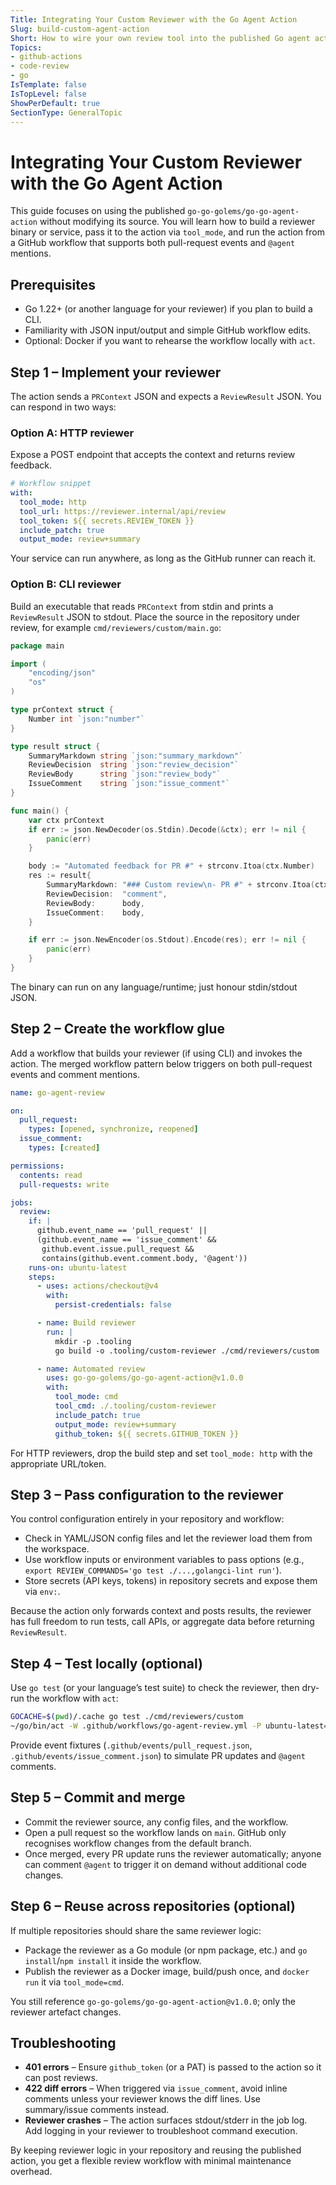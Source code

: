 ```yaml
---
Title: Integrating Your Custom Reviewer with the Go Agent Action
Slug: build-custom-agent-action
Short: How to wire your own review tool into the published Go agent action and deploy it in GitHub workflows.
Topics:
- github-actions
- code-review
- go
IsTemplate: false
IsTopLevel: false
ShowPerDefault: true
SectionType: GeneralTopic
---
```


# Integrating Your Custom Reviewer with the Go Agent Action

This guide focuses on using the published `go-go-golems/go-go-agent-action` without modifying its source. You will learn how to build a reviewer binary or service, pass it to the action via `tool_mode`, and run the action from a GitHub workflow that supports both pull-request events and `@agent` mentions.

## Prerequisites

- Go 1.22+ (or another language for your reviewer) if you plan to build a CLI.
- Familiarity with JSON input/output and simple GitHub workflow edits.
- Optional: Docker if you want to rehearse the workflow locally with `act`.

## Step 1 – Implement your reviewer

The action sends a `PRContext` JSON and expects a `ReviewResult` JSON. You can respond in two ways:

### Option A: HTTP reviewer

Expose a POST endpoint that accepts the context and returns review feedback.

```yaml
# Workflow snippet
with:
  tool_mode: http
  tool_url: https://reviewer.internal/api/review
  tool_token: ${{ secrets.REVIEW_TOKEN }}
  include_patch: true
  output_mode: review+summary
```

Your service can run anywhere, as long as the GitHub runner can reach it.

### Option B: CLI reviewer

Build an executable that reads `PRContext` from stdin and prints a `ReviewResult` JSON to stdout. Place the source in the repository under review, for example `cmd/reviewers/custom/main.go`:

```go
package main

import (
    "encoding/json"
    "os"
)

type prContext struct {
    Number int `json:"number"`
}

type result struct {
    SummaryMarkdown string `json:"summary_markdown"`
    ReviewDecision  string `json:"review_decision"`
    ReviewBody      string `json:"review_body"`
    IssueComment    string `json:"issue_comment"`
}

func main() {
    var ctx prContext
    if err := json.NewDecoder(os.Stdin).Decode(&ctx); err != nil {
        panic(err)
    }

    body := "Automated feedback for PR #" + strconv.Itoa(ctx.Number)
    res := result{
        SummaryMarkdown: "### Custom review\n- PR #" + strconv.Itoa(ctx.Number),
        ReviewDecision:  "comment",
        ReviewBody:      body,
        IssueComment:    body,
    }

    if err := json.NewEncoder(os.Stdout).Encode(res); err != nil {
        panic(err)
    }
}
```

The binary can run on any language/runtime; just honour stdin/stdout JSON.

## Step 2 – Create the workflow glue

Add a workflow that builds your reviewer (if using CLI) and invokes the action. The merged workflow pattern below triggers on both pull-request events and comment mentions.

```yaml
name: go-agent-review

on:
  pull_request:
    types: [opened, synchronize, reopened]
  issue_comment:
    types: [created]

permissions:
  contents: read
  pull-requests: write

jobs:
  review:
    if: |
      github.event_name == 'pull_request' ||
      (github.event_name == 'issue_comment' &&
       github.event.issue.pull_request &&
       contains(github.event.comment.body, '@agent'))
    runs-on: ubuntu-latest
    steps:
      - uses: actions/checkout@v4
        with:
          persist-credentials: false

      - name: Build reviewer
        run: |
          mkdir -p .tooling
          go build -o .tooling/custom-reviewer ./cmd/reviewers/custom

      - name: Automated review
        uses: go-go-golems/go-go-agent-action@v1.0.0
        with:
          tool_mode: cmd
          tool_cmd: ./.tooling/custom-reviewer
          include_patch: true
          output_mode: review+summary
          github_token: ${{ secrets.GITHUB_TOKEN }}
```

For HTTP reviewers, drop the build step and set `tool_mode: http` with the appropriate URL/token.

## Step 3 – Pass configuration to the reviewer

You control configuration entirely in your repository and workflow:

- Check in YAML/JSON config files and let the reviewer load them from the workspace.
- Use workflow inputs or environment variables to pass options (e.g., `export REVIEW_COMMANDS='go test ./...,golangci-lint run'`).
- Store secrets (API keys, tokens) in repository secrets and expose them via `env:`.

Because the action only forwards context and posts results, the reviewer has full freedom to run tests, call APIs, or aggregate data before returning `ReviewResult`.

## Step 4 – Test locally (optional)

Use `go test` (or your language’s test suite) to check the reviewer, then dry-run the workflow with `act`:

```bash
GOCACHE=$(pwd)/.cache go test ./cmd/reviewers/custom
~/go/bin/act -W .github/workflows/go-agent-review.yml -P ubuntu-latest=ghcr.io/catthehacker/ubuntu:act-latest
```

Provide event fixtures (`.github/events/pull_request.json`, `.github/events/issue_comment.json`) to simulate PR updates and `@agent` comments.

## Step 5 – Commit and merge

- Commit the reviewer source, any config files, and the workflow.
- Open a pull request so the workflow lands on `main`. GitHub only recognises workflow changes from the default branch.
- Once merged, every PR update runs the reviewer automatically; anyone can comment `@agent` to trigger it on demand without additional code changes.

## Step 6 – Reuse across repositories (optional)

If multiple repositories should share the same reviewer logic:

- Package the reviewer as a Go module (or npm package, etc.) and `go install`/`npm install` it inside the workflow.
- Publish the reviewer as a Docker image, build/push once, and `docker run` it via `tool_mode=cmd`.

You still reference `go-go-golems/go-go-agent-action@v1.0.0`; only the reviewer artefact changes.

## Troubleshooting

- **401 errors** – Ensure `github_token` (or a PAT) is passed to the action so it can post reviews.
- **422 diff errors** – When triggered via `issue_comment`, avoid inline comments unless your reviewer knows the diff lines. Use summary/issue comments instead.
- **Reviewer crashes** – The action surfaces stdout/stderr in the job log. Add logging in your reviewer to troubleshoot command execution.

By keeping reviewer logic in your repository and reusing the published action, you get a flexible review workflow with minimal maintenance overhead.
